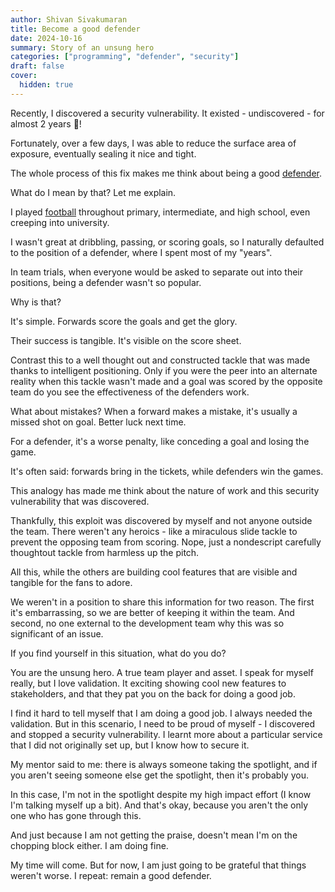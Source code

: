 ```yaml
---
author: Shivan Sivakumaran
title: Become a good defender
date: 2024-10-16
summary: Story of an unsung hero
categories: ["programming", "defender", "security"]
draft: false
cover:
  hidden: true
---
```


Recently, I discovered a security vulnerability. It existed - undiscovered - for almost 2 years 🤯!

Fortunately, over a few days, I was able to reduce the surface area of exposure, eventually sealing it nice and tight.

The whole process of this fix makes me think about being a good [defender](<https://en.wikipedia.org/wiki/Defender_(association_football)>).

What do I mean by that? Let me explain.

I played [football](https://en.wikipedia.org/wiki/Association_football) throughout primary, intermediate, and high school, even creeping into university.

I wasn't great at dribbling, passing, or scoring goals, so I naturally defaulted to the position of a defender, where I spent most of my "years".

In team trials, when everyone would be asked to separate out into their positions, being a defender wasn't so popular.

Why is that?

It's simple. Forwards score the goals and get the glory.

Their success is tangible. It's visible on the score sheet.

Contrast this to a well thought out and constructed tackle that was made thanks to intelligent positioning. Only if you were the peer into an alternate reality when this tackle wasn't made and a goal was scored by the opposite team do you see the effectiveness of the defenders work.

What about mistakes? When a forward makes a mistake, it's usually a missed shot on goal. Better luck next time.

For a defender, it's a worse penalty, like conceding a goal and losing the game.

It's often said: forwards bring in the tickets, while defenders win the games.

This analogy has made me think about the nature of work and this security vulnerability that was discovered.

Thankfully, this exploit was discovered by myself and not anyone outside the team. There weren't any heroics - like a miraculous slide tackle to prevent the opposing team from scoring. Nope, just a nondescript carefully thoughtout tackle from harmless up the pitch.

All this, while the others are building cool features that are visible and tangible for the fans to adore.

We weren't in a position to share this information for two reason. The first it's embarrassing, so we are better of keeping it within the team. And second, no one external to the development team why this was so significant of an issue.

If you find yourself in this situation, what do you do?

You are the unsung hero. A true team player and asset. I speak for myself really, but I love validation. It exciting showing cool new features to stakeholders, and that they pat you on the back for doing a good job.

I find it hard to tell myself that I am doing a good job. I always needed the validation. But in this scenario, I need to be proud of myself - I discovered and stopped a security vulnerability. I learnt more about a particular service that I did not originally set up, but I know how to secure it.

My mentor said to me: there is always someone taking the spotlight, and if you aren't seeing someone else get the spotlight, then it's probably you.

In this case, I'm not in the spotlight despite my high impact effort (I know I'm talking myself up a bit). And that's okay, because you aren't the only one who has gone through this.

And just because I am not getting the praise, doesn't mean I'm on the chopping block either. I am doing fine.

My time will come. But for now, I am just going to be grateful that things weren't worse. I repeat: remain a good defender.
